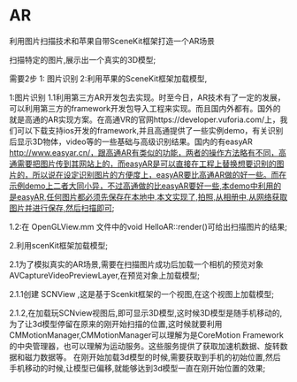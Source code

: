 # AR
利用图片扫描技术和苹果自带SceneKit框架打造一个AR场景


扫描特定的图片,展示出一个真实的3D模型;

需要2步 1: 图片识别   2:利用苹果的SceneKit框架加载模型,


1:图片识别
1.1利用第三方AR开发包去实现。时至今日，AR技术有了一定的发展，可以利用第三方的framework开发包导入工程来实现。而且国内外都有。国外的就是高通的AR实现方案。在高通VR的官网https://developer.vuforia.com/上，我们可以下载支持ios开发的framework,并且高通提供了一些实例demo，有关识别后显示3D物体，video等的一些基础与高级识别结果。国内的有easyAR http://www.easyar.cn/，跟高通AR有类似的功能，两者的操作方法略有不同，高通需要把图片传到其网站上的，而easyAR是可以直接在工程上替换想要识别的图片的，所以说在设定识别图片的方便度上，easyAR要比高通AR做的好一些。而在示例demo上二者大同小异，不过高通做的比easyAR要好一些,本demo中利用的是easyAR,任何图片都必须先保存在本地中,本文实现了,拍照,从相册中,从网络获取图片并进行保存,然后扫描即可;

1.2:在 OpenGLView.mm 文件中的void HelloAR::render()可给出扫描图片的结果;




2.利用scenKit框架加载模型;

2.1为了模拟真实的AR场景,需要在扫描图片成功后加载一个相机的预览对象AVCaptureVideoPreviewLayer,在预览对象上加载模型;

2.1.1创建 SCNView ,这是基于Scenkit框架的一个视图,在这个视图上加载模型;

2.1.2,在加载玩SCNview视图后,即可显示3D模型,这时候3D模型是随手机移动的,为了让3d模型停留在原来的刚开始扫描的位置,这时候就要利用CMMotionManager,CMMotionManager可以理解为是CoreMotion Framework的中央管理器，也可以理解为运动服务。这些服务提供了获取加速机数据、旋转数据和磁力数据等。
在刚开始加载3d模型的时候,需要获取到手机的初始位置,然后手机移动的时候,让模型已偏移,就能够达到3d模型一直在刚开始位置的效果;


